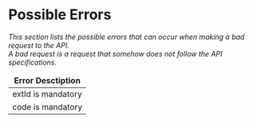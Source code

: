 # Possible Errors
<i>This section lists the possible errors that can occur when making a bad request to the API. </br> A bad request is a request that somehow does not follow the API specifications.

<table>
		<thead>
			<tr>
				<td style="text-align:center"><b>Error Desctiption</b></td>
		</thead>
		<tbody>
			<tr>
				<td>extId is mandatory</td>
            <tr>
				<td>code is mandatory</td>
			</tr>
			</tr>
		</tbody>
</table>